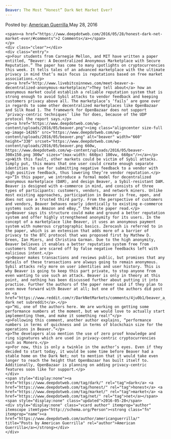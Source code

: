 ```yaml
---
Beaver: The Most “Honest” Dark Net Market Ever?
---
```

<article class="post-listing post-14264 post type-post status-publish format-standard has-post-thumbnail hentry category-deepdot-news tag-dark tag-honest tag-market tag-net">
    <div class="post-inner">
    <p class="post-meta">
    <span>Posted by: <a href="https://www.deepdotweb.com/author/americanguerrilla/" title="">American Guerrilla </a></span>
    <span>May 28, 2016</span>
    
    <span><a href="https://www.deepdotweb.com/2016/05/28/honest-dark-net-market-ever/#comments">2 Comments</a></span>
    </p>
    <div class="clear"></div>
    <div class="entry">
    <p>Four students from Carnegie Mellon, and MIT have written a paper entitled, “Beaver: A Decentralized Anonymous Marketplace with Secure Reputation.” The paper has come to many spotlights on cryptocurrencies this week. It tells tales of an advanced marketplace with the ultimate privacy in mind that’s main focus is reputations based on free market associations.</p>
    <p><a href="http://www.livebitcoinnews.com/meet-beaver-a-decentralized-anonymous-marketplace/">They tell about</a> how an anonymous market could establish a reliable reputation system that is strong enough to avoid Sybil attacks to vendor feedback and keeping customers privacy above all. The marketplace’s ‘fails’ are gone over in regards to some other decentralized marketplaces like OpenBazaar and Silk Road 1. The framework for OpenBazaar does not support ‘privacy-centric techniques’ like Tor does, because of the UDP protocol the report says.</p>
    <p><a href="https://www.deepdotweb.com/wp-content/uploads/2016/05/beaver.png"><img class="aligncenter size-full wp-image-14265" src="https://www.deepdotweb.com/wp-content/uploads/2016/05/beaver.png" alt="beaver" width="660" height="330" srcset="https://www.deepdotweb.com/wp-content/uploads/2016/05/beaver.png 660w, https://www.deepdotweb.com/wp-content/uploads/2016/05/beaver-300x150.png 300w" sizes="(max-width: 660px) 100vw, 660px"/></a></p>
    <p>With this fault, other markets could be victim of Sybil attacks. Simply put, this means that one user could create enough separate identities to use for submitting negative feedback to a vendor with high positive feedback, thus lowering they’re vendor reputation.</p>
    <p>“In this paper, we introduce a formal model for decentralized anonymous marketplace (DAM), and design Beaver, a Sybil-resistant DAM. Beaver is designed with e-commerce in mind, and consists of three types of participants: customers, vendors, and network miners. Unlike most existing approaches, participation in Beaver is free, open, and does not use a trusted third party. From the perspective of customers and vendors, Beaver behaves nearly identically to existing e-commerce systems such as Amazon and eBay,” the White paper read.</p>
    <p>Beaver says its structure could make and ground a better reputation system and offer highly strengthened anonymity for its users. In the concept of a marketplace like Beaver, it uses an anonymous payment system with numerous cryptographic basics. Zerocash is referred to in the paper, which is an extension that adds more of a barrier of privacy to the BTC protocol that was proposed first by Mathew D. Green, Ian Miers, and Christina Garman. Due to the high anonymity, Beaver believes it enables a better reputation system free from customers that are scared off by false negative feedbacks left with malicious intent.</p>
    <p>Beaver makes transactions and reviews public, but promises that any details of these transactions are always going to remain anonymous. Sybil attacks rely more on user identities and user history. This is why Beaver is going to keep this part private, to stop anyone from even wanting to use such an attack. Beaver is only in theory at this point, and nothing has been discussed further about putting it into practise. Further the authors of the paper never said if they plan to even move forward with Beaver at all; but one of the authors did post on <a href="https://www.reddit.com/r/DarkNetMarkets/comments/4ju0b1/beaver_a_decentralized_anonymous_marketplace_with/">a dark net subreddit</a>.</p>
    <p>“Hi, one of the authors here. We are working on getting some performance numbers at the moment, but we would love to actually start implementing them, and make it something real!”</p>
    <p>Following this comment, another author explains, “performance numbers in terms of quickness and in terms of blockchain size for the operations in Beaver.”</p>
    <p>The developers also mention the use of zero proof knowledge and ring signatures which are used in privacy-centric cryptocurrencies such as Monero.</p>
    <p>For now, this is only a twinkle in the author’s eyes. Even if they decided to start today, it would be some time before Beaver had a stable home on the Dark Net; not to mention that it would take even longer to reach the height that OpenBazaar has built itself to. Additionally, OpenBazaar is planning on adding privacy-centric features soon like Tor support.</p>
    </div>
    <span style="display:none"><a href="https://www.deepdotweb.com/tag/dark/" rel="tag">dark</a> <a href="https://www.deepdotweb.com/tag/honest/" rel="tag">honest</a> <a href="https://www.deepdotweb.com/tag/market/" rel="tag">market</a> <a href="https://www.deepdotweb.com/tag/net/" rel="tag">net</a></span> <span style="display:none" class="updated">2016-05-28</span>
    <div style="display:none" class="vcard author" itemprop="author" itemscope itemtype="http://schema.org/Person"><strong class="fn" itemprop="name"><a href="https://www.deepdotweb.com/author/americanguerrilla/" title="Posts by American Guerrilla" rel="author">American Guerrilla</a></strong></div>
    </div>
</article>

